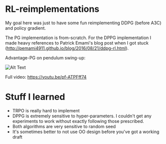# RL-reimplementations
My goal here was just to have some fun reimplementing DDPG (before A3C) and policy gradient. 

The PG implementation is from-scratch. For the DPPG implementation I made heavy references to Patrick Emami's blog post when I got stuck (http://pemami4911.github.io/blog/2016/08/21/ddpg-rl.html). 


Advantage-PG on pendulum swing-up:

![Alt Text](https://media.giphy.com/media/3o6nUPNSWqaIytYVPi/giphy.gif)

Full video: https://youtu.be/pf-ATPFff74

# Stuff I learned

* TRPO is really hard to implement
* DPPG is extremely sensitive to hyper-parameters. I couldn't get any experiments to work without exactly following those prescribed.
* Both algorithms are very sensitive to random seed
* It's sometimes better to not use OO design before you've got a working draft
